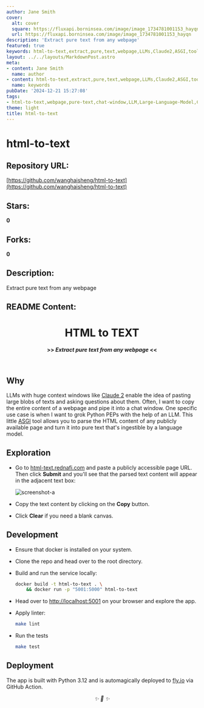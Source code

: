 ```yaml
---
author: Jane Smith
cover:
  alt: cover
  square: https://fluxapi.borninsea.com/image/image_1734781001153_hayqn
  url: https://fluxapi.borninsea.com/image/image_1734781001153_hayqn
description: 'Extract pure text from any webpage'
featured: true
keywords: html-to-text,extract,pure,text,webpage,LLMs,Claude2,ASGI,tool,parse,HTML,content, ingestible,language,model,grok,Python,PEPs,publicly,accessible,page,Submit,Copy,Clear,development,installation,docker,repository,locally,linter,tests,deployment,Python3.12,fly.io,GitHub,Action
layout: ../../layouts/MarkdownPost.astro
meta:
- content: Jane Smith
  name: author
- content: html-to-text,extract,pure,text,webpage,LLMs,Claude2,ASGI,tool,parse,HTML,content, ingestible,language,model,grok,Python,PEPs,publicly,accessible,page,Submit,Copy,Clear,development,installation,docker,repository,locally,linter,tests,deployment,Python3.12,fly.io,GitHub,Action
  name: keywords
pubDate: '2024-12-21 15:27:08'
tags:
- html-to-text,webpage,pure-text,chat-window,LLM,Large-Language-Model,Claude-2,ASGI,Python-PEP,webpage-parsing,webpage-to-text,ASGI-tool,Docker,local-development,linter,testing,deployment,fly.io,GitHub-Action
theme: light
title: html-to-text
---
```


# html-to-text

## Repository URL: 
[https://github.com/wanghaisheng/html-to-text](https://github.com/wanghaisheng/html-to-text)

## Stars: 
**0**

## Forks: 
**0**

## Description: 
Extract pure text from any webpage

## README Content: 
<div align="center">

<h1>HTML to TEXT</h1>
<strong>>> <i>Extract pure text from any webpage</i> <<</strong>

&nbsp;

</div>

## Why

LLMs with huge context windows like [Claude 2] enable the idea of pasting large blobs of
texts and asking questions about them. Often, I want to copy the entire content of a
webpage and pipe it into a chat window. One specific use case is when I want to grok
Python PEPs with the help of an LLM. This little [ASGI] tool allows you to parse the HTML
content of any publicly available page and turn it into pure text that's ingestible by a
language model.

## Exploration

* Go to [html-text.rednafi.com] and paste a publicly accessible page URL. Then click
**Submit** and you'll see that the parsed text content will appear in the adjacent text
box:

    ![screenshot-a]

* Copy the text content by clicking on the **Copy** button.

* Click **Clear** if you need a blank canvas.

## Development

* Ensure that docker is installed on your system.
* Clone the repo and head over to the root directory.
* Build and run the service locally:

    ```sh
    docker build -t html-to-text . \
        && docker run -p "5001:5000" html-to-text
    ```
* Head over to [http://localhost:5001] on your browser and explore the app.

* Apply linter:

    ```sh
    make lint
    ```

* Run the tests

    ```sh
    make test
    ```

## Deployment

The app is built with Python 3.12 and is automagically deployed to [fly.io] via GitHub
Action.


<div align="center">
<i> ✨ 🍰 ✨ </i>
</div>

[screenshot-a]: https://github.com/rednafi/html-to-text/assets/30027932/20bb63bd-c4a8-48bf-8cda-d83857548b48
[http://localhost:5001]: http://localhost:5001
[html-text.rednafi.com]: https://html-text.rednafi.com
[fly.io]: https://fly.io
[claude 2]: https://www.anthropic.com/index/claude-2
[asgi]: https://asgi.readthedocs.io/en/latest/

